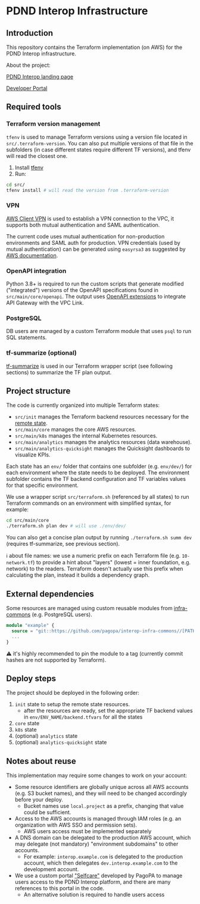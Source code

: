 # PDND Interop Infrastructure

## Introduction

This repository contains the Terraform implementation (on AWS) for the PDND Interop infrastructure.

About the project:

[PDND Interop landing page](https://interop.pagopa.it)

[Developer Portal](https://developer.pagopa.it/pdnd-interoperabilita/overview)

## Required tools

### Terraform version management

`tfenv` is used to manage Terraform versions using a version file located in `src/.terraform-version`.
You can also put multiple versions of that file in the subfolders (in case different states require different TF versions), and tfenv will read the closest one.

1. Install [tfenv](https://github.com/tfutils/tfenv)
2. Run:
```bash
cd src/
tfenv install # will read the version from .terraform-version
```

### VPN 

[AWS Client VPN](https://aws.amazon.com/vpn/client-vpn-download) is used to establish a VPN connection to the VPC, it supports both mutual authentication and SAML authentication.

The current code uses mutual authentication for non-production environments and SAML auth for production.
VPN credentials (used by mutual authentication) can be generated using `easyrsa3` as suggested by [AWS documentation](https://docs.aws.amazon.com/vpn/latest/clientvpn-admin/client-auth-mutual-enable.html).

### OpenAPI integration

Python 3.8+ is required to run the custom scripts that generate modified ("integrated") versions of the OpenAPI specifications found in `src/main/core/openapi`.
The output uses [OpenAPI extensions](https://docs.aws.amazon.com/apigateway/latest/developerguide/api-gateway-swagger-extensions.html) to integrate API Gateway with the VPC Link.

### PostgreSQL

DB users are managed by a custom Terraform module that uses `psql` to run SQL statements.

### tf-summarize (optional)

[tf-summarize](https://github.com/dineshba/tf-summarize) is used in our Terraform wrapper script (see following sections) to summarize the TF plan output.

## Project structure

The code is currently organized into multiple Terraform states:

- `src/init` manages the Terraform backend resources necessary for the [remote state](https://developer.hashicorp.com/terraform/language/backend/s3).
- `src/main/core` manages the core AWS resources.
- `src/main/k8s` manages the internal Kubernetes resources.
- `src/main/analytics` manages the analytics resources (data warehouse).
- `src/main/analytics-quicksight` manages the Quicksight dashboards to visualize KPIs.

Each state has an `env/` folder that contains one subfolder (e.g. `env/dev/`) for each environment where the state needs to be deployed.
The environment subfolder contains the TF backend configuration and TF variables values for that specific environment.

We use a wrapper script `src/terraform.sh` (referenced by all states) to run Terraform commands on an environment with simplified syntax, for example:
```bash
cd src/main/core
./terraform.sh plan dev # will use ./env/dev/
```

You can also get a concise plan output by running `./terraform.sh summ dev` (requires tf-summarize, see previous section).

ℹ️  about file names: we use a numeric prefix on each Terraform file (e.g. `10-network.tf`) to provide a hint about "layers" (lowest = inner foundation, e.g. network) to the readers.
Terraform doesn't actually use this prefix when calculating the plan, instead it builds a dependency graph.

## External dependencies

Some resources are managed using custom reusable modules from [infra-commons](https://github.com/pagopa/interop-infra-commons/tree/main/terraform/modules) (e.g. PostgreSQL users).

```terraform
module "example" {
  source = "git::https://github.com/pagopa/interop-infra-commons//[PATH_TO_MODULE]?ref=[TAG]"
  ...
}
```

⚠️  it's highly recommended to pin the module to a tag (currently commit hashes are not supported by Terraform).

## Deploy steps

The project should be deployed in the following order:

1. `init` state to setup the remote state resources.
    - after the resources are ready, set the appropriate TF backend values in `env/ENV_NAME/backend.tfvars` for all the states
2. `core` state
3. `k8s` state
4. (optional) `analytics` state
5. (optional) `analytics-quicksight` state

## Notes about reuse

This implementation may require some changes to work on your account:

- Some resource identifiers are globally unique across all AWS accounts (e.g. S3 bucket names), and they will need to be changed accordingly before your deploy.
    - Bucket names use `local.project` as a prefix, changing that value could be sufficient.
- Access to the AWS accounts is managed through IAM roles (e.g. an organization with AWS SSO and permission sets).
    - AWS users access must be implemented separately
- A DNS domain can be delegated to the production AWS account, which may delegate (not mandatory) "environment subdomains" to other accounts.
    - For example: `interop.example.com` is delegated to the production account, which then delegates `dev.interop.example.com` to the development account.
- We use a custom portal ["Selfcare"](https://www.pagopa.it/it/termini-condizioni-area-riservata/) developed by PagoPA to manage users access to the PDND Interop platform, and there are many references to this portal in the code.
    - An alternative solution is required to handle users access 
